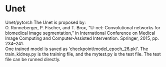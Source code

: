 # Unet
Unet/pytorch
    The Unet is proposed by:<br>
    O. Ronneberger, P. Fischer, and T. Brox, “U-net: Convolutional networks for biomedical image segmentation,” in International Conference on Medical Image Computing and Computer-Assisted Intervention. Springer, 2015, pp. 234–241.<br>
    One trained model is saved as 'checkpoint\model_epoch_26.pkl'. The train_kidney.py is the training file, and the mytest.py is the test file. The test file can be runned directly.
